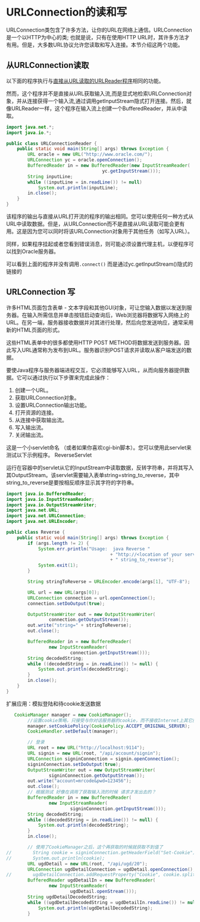 # URLConnection的读和写
URLConnection类包含了许多方法，让你的URL在网络上通信。URLConnection是一个以HTTP为中心的类; 也就是说，只有在使用HTTP URL时，其许多方法才有用。但是，大多数URL协议允许您读取和写入连接。本节介绍这两个功能。

## 从URLConnection读取
以下面的程序执行与[直接从URL读取的URLReader程序](/content/networking/urls/readingURL.md)相同的功能。

然而，这个程序并不是直接从URL获取输入流,而是显式地检索URLConnection对象，并从连接获得一个输入流,通过调用getInputStream隐式打开连接。然后，就像URLReader一样，这个程序在输入流上创建一个BufferedReader，并从中读取。

```java
import java.net.*;
import java.io.*;

public class URLConnectionReader {
    public static void main(String[] args) throws Exception {
        URL oracle = new URL("http://www.oracle.com/");
        URLConnection yc = oracle.openConnection();
        BufferedReader in = new BufferedReader(new InputStreamReader(
                                    yc.getInputStream()));
        String inputLine;
        while ((inputLine = in.readLine()) != null) 
            System.out.println(inputLine);
        in.close();
    }
}
```

该程序的输出与直接从URL打开流的程序的输出相同。您可以使用任何一种方式从URL中读取数据。但是，从URLConnection而不是直接从URL读取可能会更有用。这是因为您可以同时将该URLConnection对象用于其他任务（如写入URL）。

同样，如果程序挂起或者您看到错误消息，则可能必须设置代理主机，以便程序可以找到Oracle服务器。

可以看到上面的程序并没有调用`.connect()` 而是通过yc.getInputStream()隐式的链接的

## URLConnection 写

许多HTML页面包含表单 - 文本字段和其他GUI对象，可让您输入数据以发送到服务器。在输入所需信息并单击按钮启动查询后，Web浏览器将数据写入网络上的URL。在另一端，服务器接收数据并对其进行处理，然后向您发送响应，通常采用新的HTML页面的形式。

这些HTML表单中的很多都使用HTTP POST METHOD将数据发送到服务器。因此写入URL通常称为发布到URL。服务器识别POST请求并读取从客户端发送的数据。

要使Java程序与服务器端进程交互，它必须能够写入URL，从而向服务器提供数据。它可以通过执行以下步骤来完成此操作：

1. 创建一个URL。
2. 获取URLConnection对象。
3. 设置URLConnection输出功能。
4. 打开资源的连接。
5. 从连接中获取输出流。
6. 写入输出流。
7. 关闭输出流。

这是一个小servlet命名 （或者如果你喜欢cgi-bin脚本）。您可以使用此servlet来测试以下示例程序。 ReverseServlet

运行在容器中的servlet从它的InputStream中读取数据，反转字符串，并将其写入其OutputStream。该servlet需要输入表单string=string_to_reverse，其中string_to_reverse是要按相反顺序显示其字符的字符串。


```java
import java.io.BufferedReader;
import java.io.InputStreamReader;
import java.io.OutputStreamWriter;
import java.net.URL;
import java.net.URLConnection;
import java.net.URLEncoder;

public class Reverse {
    public static void main(String[] args) throws Exception {
        if (args.length != 2) {
            System.err.println("Usage:  java Reverse "
                                       + "http://<location of your servlet/script>"
                                       + " string_to_reverse");
            System.exit(1);
        }

        String stringToReverse = URLEncoder.encode(args[1], "UTF-8");

        URL url = new URL(args[0]);
        URLConnection connection = url.openConnection();
        connection.setDoOutput(true);

        OutputStreamWriter out = new OutputStreamWriter(
                connection.getOutputStream());
        out.write("string=" + stringToReverse);
        out.close();

        BufferedReader in = new BufferedReader(
                new InputStreamReader(
                        connection.getInputStream()));
        String decodedString;
        while ((decodedString = in.readLine()) != null) {
            System.out.println(decodedString);
        }
        in.close();
    }
}
```

扩展应用：模拟登陆和待cookie发送数据
```java
   CookieManager manager = new CookieManager();
        //设置cookie策略，只接受与你对话服务器的cookie，而不接收Internet上其它服务器发送的cookie
        manager.setCookiePolicy(CookiePolicy.ACCEPT_ORIGINAL_SERVER);
        CookieHandler.setDefault(manager);

        // 登录
        URL root = new URL("http://localhost:9114");
        URL signin = new URL(root, "/api/account/signin");
        URLConnection signinConnection = signin.openConnection();
        signinConnection.setDoOutput(true);
        OutputStreamWriter out = new OutputStreamWriter(
                signinConnection.getOutputStream());
        out.write("account=mrcode&pwd=123456");
        out.close();
        // 根据测试 好像在调用了获取输入流的时候 请求才发出去的？
        BufferedReader in = new BufferedReader(
                new InputStreamReader(
                        signinConnection.getInputStream()));
        String decodedString;
        while ((decodedString = in.readLine()) != null) {
            System.out.println(decodedString);
        }
        in.close();

        // 使用了CookieManager之后，这个再获取的时候就获取不到值了
//        String cookie = signinConnection.getHeaderField("Set-Cookie");
//        System.out.println(cookie);
        URL ugdDetail = new URL(root, "/api/ugd/20");
        URLConnection ugdDetailConnection = ugdDetail.openConnection();
//        ugdDetailConnection.addRequestProperty("Cookie", cookie.split(";")[0].trim());
        BufferedReader ugdDetailIn = new BufferedReader(
                new InputStreamReader(
                        ugdDetail.openStream()));
        String ugdDetailDecodedString;
        while ((ugdDetailDecodedString = ugdDetailIn.readLine()) != null) {
            System.out.println(ugdDetailDecodedString);
        }
```